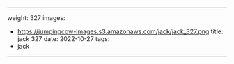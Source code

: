 
---
weight: 327
images:
- https://jumpingcow-images.s3.amazonaws.com/jack/jack_327.png
title: jack 327
date: 2022-10-27
tags:
- jack
---
